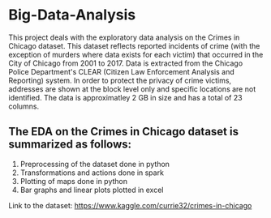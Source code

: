# Big-Data-Analysis

This project deals with the exploratory data analysis on the Crimes in Chicago dataset. This dataset reflects reported incidents of crime (with the exception of murders where data exists for each victim) that occurred in the City of Chicago from 2001 to 2017. Data is extracted from the Chicago Police Department's CLEAR (Citizen Law Enforcement Analysis and Reporting) system. In order to protect the privacy of crime victims, addresses are shown at the block level only and specific locations are not identified. The data is approximatley 2 GB in size and has a total of 23 columns. 

## The EDA on the Crimes in Chicago dataset is summarized as follows:
1. Preprocessing of the dataset done in python
2. Transformations and actions done in spark
3. Plotting of maps done in python 
4. Bar graphs and linear plots plotted in excel

Link to the dataset: https://www.kaggle.com/currie32/crimes-in-chicago 
